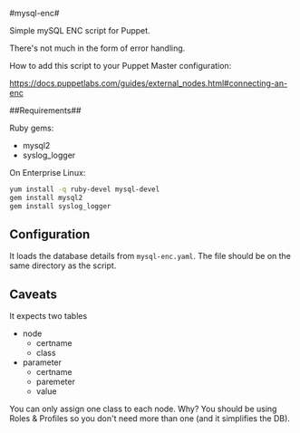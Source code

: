 #mysql-enc#

Simple mySQL ENC script for Puppet.

There's not much in the form of error handling.


How to add this script to your Puppet Master configuration:

https://docs.puppetlabs.com/guides/external_nodes.html#connecting-an-enc

##Requirements##

Ruby gems:

- mysql2
- syslog_logger


On Enterprise Linux:

```bash
yum install -q ruby-devel mysql-devel
gem install mysql2
gem install syslog_logger
```

## Configuration

It loads the database details from `mysql-enc.yaml`. The file should be on the same directory as the script.

## Caveats ##

It expects two tables
- node
  - certname
  - class 
- parameter
  - certname 
  - paremeter
  - value

You can only assign one class to each node. Why? You should be using Roles & Profiles so you don't need more than one (and it simplifies the DB).

